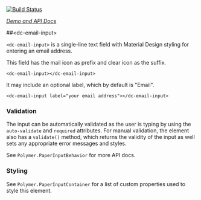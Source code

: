 
<!---

This README is automatically generated from the comments in these files:
dc-email-input.html

Edit those files, and our readme bot will duplicate them over here!
Edit this file, and the bot will squash your changes :)

-->
[![Build Status](https://travis-ci.org/cherukumilli/dc-email-input.svg?branch=master)](https://travis-ci.org/cherukumilli/dc-email-input)

_[Demo and API Docs](https://cherukumilli.github.io/dc-email-input)_


##&lt;dc-email-input&gt;


`<dc-email-input>` is a single-line text field with Material Design styling
for entering an email address.

This field has the mail icon as prefix and clear icon as the suffix.

    <dc-email-input></dc-email-input>

It may include an optional label, which by default is "Email".

    <dc-email-input label="your email address"></dc-email-input>

### Validation

The input can be automatically validated as the user is typing by using
the `auto-validate` and `required` attributes. For manual validation, the
element also has a `validate()` method, which returns the validity of the
input as well sets any appropriate error messages and styles.

See `Polymer.PaperInputBehavior` for more API docs.

### Styling

See `Polymer.PaperInputContainer` for a list of custom properties used to
style this element.
